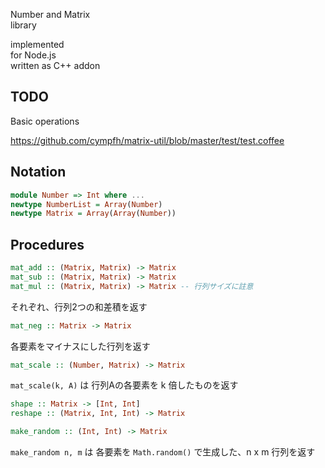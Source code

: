 Number and Matrix  
library  

implemented  
for Node.js  
written as C++ addon  

## TODO

Basic operations

https://github.com/cympfh/matrix-util/blob/master/test/test.coffee

## Notation

```haskell
module Number => Int where ...
newtype NumberList = Array(Number)
newtype Matrix = Array(Array(Number))
```

## Procedures

```haskell
mat_add :: (Matrix, Matrix) -> Matrix
mat_sub :: (Matrix, Matrix) -> Matrix
mat_mul :: (Matrix, Matrix) -> Matrix -- 行列サイズに註意
```

それぞれ、行列2つの和差積を返す

```haskell
mat_neg :: Matrix -> Matrix
```

各要素をマイナスにした行列を返す

```haskell
mat_scale :: (Number, Matrix) -> Matrix
```

`mat_scale(k, A)` は 行列Aの各要素を k 倍したものを返す

```haskell
shape :: Matrix -> [Int, Int]
reshape :: (Matrix, Int, Int) -> Matrix
```

```haskell
make_random :: (Int, Int) -> Matrix
```

`make_random n, m` は 各要素を `Math.random()` で生成した、n x m 行列を返す

